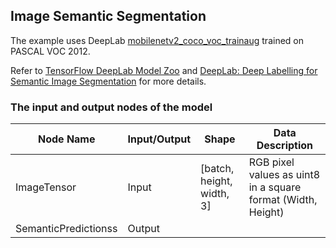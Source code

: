 ## Image Semantic Segmentation

The example uses DeepLab [mobilenetv2_coco_voc_trainaug](http://download.tensorflow.org/models/deeplabv3_mnv2_pascal_train_aug_2018_01_29.tar.gz) trained on PASCAL VOC 2012.

Refer to [TensorFlow DeepLab Model Zoo](https://github.com/tensorflow/models/blob/master/research/deeplab/g3doc/model_zoo.md) and [DeepLab: Deep Labelling for Semantic Image Segmentation](https://github.com/tensorflow/models/tree/master/research/deeplab) for more details.

### The input and output nodes of the model

| Node Name            | Input/Output | Shape                     | Data Description                                             |
| -------------------- | ------------ | ------------------------- | ------------------------------------------------------------ |
| ImageTensor          | Input        | [batch, height, width, 3] | RGB pixel values as uint8 in a square format (Width, Height) |
| SemanticPredictionss | Output     